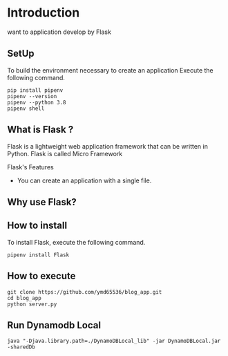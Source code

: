 # Introduction

want to application develop by Flask

## SetUp

To build the environment necessary to create an application
Execute the following command.

```
pip install pipenv
pipenv --version
pipenv --python 3.8
pipenv shell
```

## What is Flask ?

Flask is a lightweight web application framework that can be written in Python.
Flask is called Micro Framework

Flask's Features

- You can create an application with a single file.

## Why use Flask?

## How to install

To install Flask, execute the following command.

```
pipenv install Flask
```

## How to execute

```
git clone https://github.com/ymd65536/blog_app.git
cd blog_app
python server.py
```

## Run Dynamodb Local

```
java "-Djava.library.path=./DynamoDBLocal_lib" -jar DynamoDBLocal.jar -sharedDb
```
